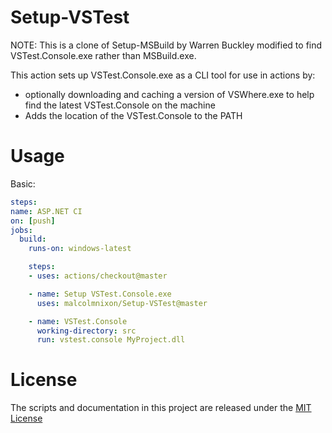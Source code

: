 
# Setup-VSTest

NOTE: This is a clone of Setup-MSBuild by Warren Buckley modified to find VSTest.Console.exe rather than MSBuild.exe.

This action sets up VSTest.Console.exe as a CLI tool for use in actions by:
- optionally downloading and caching a version of VSWhere.exe to help find the latest VSTest.Console on the machine
- Adds the location of the VSTest.Console to the PATH


# Usage

Basic:
```yaml
steps:
name: ASP.NET CI
on: [push]
jobs:
  build:
    runs-on: windows-latest

    steps:
    - uses: actions/checkout@master

    - name: Setup VSTest.Console.exe
      uses: malcolmnixon/Setup-VSTest@master

    - name: VSTest.Console
      working-directory: src
      run: vstest.console MyProject.dll
```


# License

The scripts and documentation in this project are released under the [MIT License](LICENSE)

